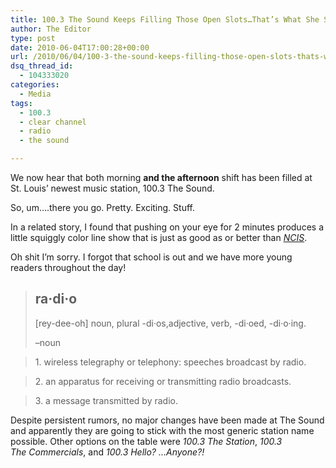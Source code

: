 ```yaml
---
title: 100.3 The Sound Keeps Filling Those Open Slots…That’s What She Said
author: The Editor
type: post
date: 2010-06-04T17:00:28+00:00
url: /2010/06/04/100-3-the-sound-keeps-filling-those-open-slots-thats-what-she-said/
dsq_thread_id:
  - 104333020
categories:
  - Media
tags:
  - 100.3
  - clear channel
  - radio
  - the sound

---
```

We now hear that both morning **and the afternoon** shift has been filled at St. Louis&#8217; newest music station, 100.3 The Sound.

So, um&#8230;.there you go. Pretty. Exciting. Stuff.

In a related story, I found that pushing on your eye for 2 minutes produces a little squiggly color line show that is just as good as or better than <a href="http://www.imdb.com/title/tt0364845/" target="_blank"><em>NCIS</em></a>.

Oh shit I&#8217;m sorry. I forgot that school is out and we have more young readers throughout the day!

> ## ra·di·o
> 
> [rey-dee-oh] noun, plural -di·os,adjective, verb, -di·oed, -di·o·ing.
> 
> –noun
  
> 1. wireless telegraphy or telephony: speeches broadcast by radio.
  
> 2. an apparatus for receiving or transmitting radio broadcasts.
  
> 3. a message transmitted by radio.

Despite persistent rumors, no major changes have been made at The Sound and apparently they are going to stick with the most generic station name possible. Other options on the table were _100.3 The Station_, _100.3 The Commercials_, and _100.3 Hello? &#8230;Anyone?!_